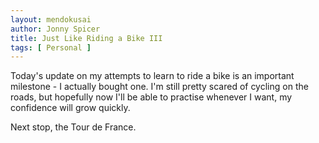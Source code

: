 ```yaml
---
layout: mendokusai
author: Jonny Spicer
title: Just Like Riding a Bike III
tags: [ Personal ]
---
```

Today's update on my attempts to learn to ride a bike is an important milestone - I actually
bought one. I'm still pretty scared of cycling on the roads, but hopefully now I'll be able
to practise whenever I want, my confidence will grow quickly.

Next stop, the Tour de France.
